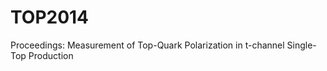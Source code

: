 TOP2014
=======

Proceedings: Measurement of Top-Quark Polarization in t-channel Single-Top Production
